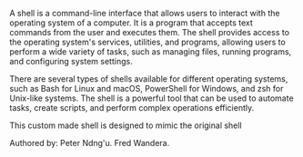 A shell is a command-line interface that allows users to interact with the operating system of a computer. It is a program that accepts text commands from the user and executes them. The shell provides access to the operating system's services, utilities, and programs, allowing users to perform a wide variety of tasks, such as managing files, running programs, and configuring system settings.

There are several types of shells available for different operating systems, such as Bash for Linux and macOS, PowerShell for Windows, and zsh for Unix-like systems. The shell is a powerful tool that can be used to automate tasks, create scripts, and perform complex operations efficiently.

This custom made shell is designed to mimic the original shell

Authored by:
Peter Ndng'u.
Fred Wandera.
